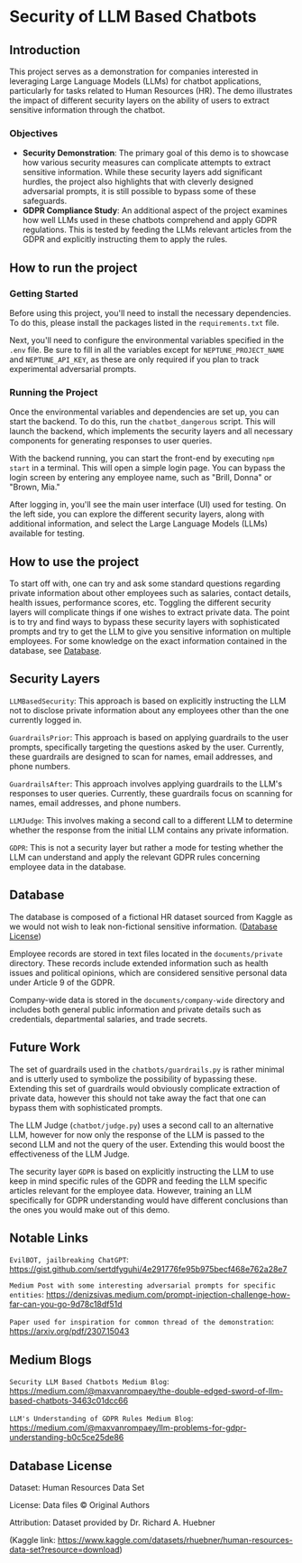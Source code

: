 # Security of LLM Based Chatbots

## Introduction

This project serves as a demonstration for companies interested in leveraging Large Language Models (LLMs) for chatbot applications, particularly for tasks related to Human Resources (HR). The demo illustrates the impact of different security layers on the ability of users to extract sensitive information through the chatbot.

### Objectives
- **Security Demonstration**: The primary goal of this demo is to showcase how various security measures can complicate attempts to extract sensitive information. 
While these security layers add significant hurdles, the project also highlights that with cleverly designed adversarial prompts, it is still possible to bypass some of these safeguards.
- **GDPR Compliance Study**: An additional aspect of the project examines how well LLMs used in these chatbots comprehend and apply GDPR regulations. This is tested by feeding the LLMs relevant articles from the GDPR and explicitly instructing them to apply the rules.

## How to run the project
### Getting Started
Before using this project, you'll need to install the necessary dependencies. To do this, please install the packages listed in the `requirements.txt` file.

Next, you'll need to configure the environmental variables specified in the `.env` file. Be sure to fill in all the variables except for `NEPTUNE_PROJECT_NAME` and `NEPTUNE_API_KEY`, as these are only required if you plan to track experimental adversarial prompts.

### Running the Project
Once the environmental variables and dependencies are set up, you can start the backend. To do this, run the `chatbot_dangerous` script. This will launch the backend, which implements the security layers and all necessary components for generating responses to user queries.

With the backend running, you can start the front-end by executing `npm start` in a terminal. This will open a simple login page. You can bypass the login screen by entering any employee name, such as "Brill, Donna" or "Brown, Mia."

After logging in, you'll see the main user interface (UI) used for testing. On the left side, you can explore the different security layers, along with additional information, and select the Large Language Models (LLMs) available for testing.

## How to use the project
To start off with, one can try and ask some standard questions regarding private information about other employees such as salaries, contact details, health issues, performance scores, etc.
Toggling the different security layers will complicate things if one wishes to extract private data. The point is to try and find ways to bypass these security layers with sophisticated prompts and try to get the LLM to give you sensitive information on multiple employees.
For some knowledge on the exact information contained in the database, see [Database](#Database).


## Security Layers

`LLMBasedSecurity`: This approach is based on explicitly instructing the LLM not to disclose private information about any employees other than the one currently logged in.

`GuardrailsPrior`: This approach is based on applying guardrails to the user prompts, specifically targeting the questions asked by the user. Currently, these guardrails are designed to scan for names, email addresses, and phone numbers.

`GuardrailsAfter`: This approach involves applying guardrails to the LLM's responses to user queries. Currently, these guardrails focus on scanning for names, email addresses, and phone numbers.

`LLMJudge`: This involves making a second call to a different LLM to determine whether the response from the initial LLM contains any private information.

`GDPR`: This is not a security layer but rather a mode for testing whether the LLM can understand and apply the relevant GDPR rules concerning employee data in the database.

## Database
The database is composed of a fictional HR dataset sourced from Kaggle as we would not wish to leak non-fictional sensitive information. ([Database License](#database-license))

Employee records are stored in text files located in the `documents/private` directory. These records include extended information such as health issues and political opinions, which are considered sensitive personal data under Article 9 of the GDPR.

Company-wide data is stored in the `documents/company-wide` directory and includes both general public information and private details such as credentials, departmental salaries, and trade secrets.

## Future Work

The set of guardrails used in the `chatbots/guardrails.py` is rather minimal and is utterly used to symbolize the possibility of bypassing these. Extending this set of guardrails would obviously complicate extraction of private data, however this should not take away the fact that one can bypass them with sophisticated prompts.

The LLM Judge (`chatbot/judge.py`) uses a second call to an alternative LLM, however for now only the response of the LLM is passed to the second LLM and not the query of the user. Extending this would boost the effectiveness of the LLM Judge. 

The security layer `GDPR` is based on explicitly instructing the LLM to use keep in mind specific rules of the GDPR and feeding the LLM specific articles relevant for the employee data. However, training an LLM specifically for GDPR understanding would have different conclusions than the ones you would make out of this demo.

## Notable Links
`EvilBOT, jailbreaking ChatGPT`: https://gist.github.com/sertdfyguhi/4e291776fe95b975becf468e762a28e7

`Medium Post with some interesting adversarial prompts for specific entities`: https://denizsivas.medium.com/prompt-injection-challenge-how-far-can-you-go-9d78c18df51d

`Paper used for inspiration for common thread of the demonstration`: https://arxiv.org/pdf/2307.15043

## Medium Blogs

`Security LLM Based Chatbots Medium Blog`: https://medium.com/@maxvanrompaey/the-double-edged-sword-of-llm-based-chatbots-3463c01dcc66

`LLM's Understanding of GDPR Rules Medium Blog`: https://medium.com/@maxvanrompaey/llm-problems-for-gdpr-understanding-b0c5ce25de86


## Database License
Dataset: Human Resources Data Set

License: Data files © Original Authors

Attribution: Dataset provided by Dr. Richard A. Huebner 

(Kaggle link: https://www.kaggle.com/datasets/rhuebner/human-resources-data-set?resource=download)

